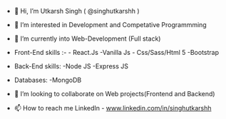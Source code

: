 - 👋 Hi, I’m Utkarsh Singh ( @singhutkarshh )
- 👀 I’m interested in Development and Competative Programmming 
- 🌱 I’m currently into Web-Development (Full stack)


 - Front-End skills :- 
          - React.Js
                -Vanilla Js
                     - Css/Sass/Html 5
                              -Bootstrap
                       
  
 - Back-End skills:
          -Node JS
          -Express JS

  - Databases:
           -MongoDB
       
       
       
- 💞️ I’m looking to collaborate on Web projects(Frontend and Backend)
- 📫 How to reach me 
          LinkedIn - www.linkedin.com/in/singhutkarshh

<!---
singhutkarshh/singhutkarshh is a ✨ special ✨ repository because its `README.md` (this file) appears on your GitHub profile.
You can click the Preview link to take a look at your changes.
--->
